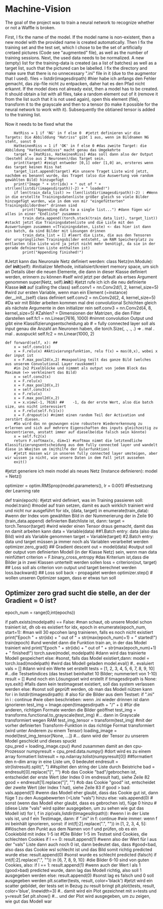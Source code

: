# Machine-Vision
The goal of the project was to train a neural network to recognize whether or not a Waffle is broken.

First, I fix the name of the model. If the model name is non-existent, then a new model with the provided name is created automatically.
Then I fix the training set and the test set, which I chose to be the set of artificially cretaed pictures (Code see "augmented" file), as well as the number of training sessions.
Next, the used data needs to be normalized. A new (empty) list for the training-data is created (as a list of batches) as well as a target list, such that the pictured can be labelled. 
I fix the directory and make sure that there is no unnecessary ".ini" file in it (due to the augmentor that I used). 
files = listdir(imagesdirpath) #hier habe ich anfangs den Fehler gemacht, das zip-file nicht zu entpacken, daher hat es den Pfad nicht erkannt.
If the model does not already exist, then a model has to be created. It should obtain a list with all files, take a random element out of it (remove it from the list such that it is not used again), open this element (file), transform it to the grayscale and then to a tensor (to make it possible for the neural network to work with it). Subsequently the obtianed tensor is added to the training list.

Now it needs to be fixed what the 

        HatRiss = 1 if 'NG' in f else 0  #jetzt definieren wir die Targets: Die Abbilddung "Hatriss" gibt 1 aus, wenn im Bildnamen NG steht, sonst 0
        HatkeinenRiss = 1 if 'OK' in f else 0 #das zweite Target: die Abbildung "HatkeinenRisss" macht genau das Umgekehrte
        target = [HatRiss, HatkeinenRiss] #das soll dann also der Output (besteht also aus 2 Neuronen)/das Target sein.
        print(target) #zeigt entweder [0,1] oder [1,0] an, ersteres wenn das target keinen Riss hat
        target_list.append(target) #in unsere Traget Liste wird jetzt, nachdem es benannt wurde, das Traget (also die Auswertung vom random gewählten Bild) hinzugefügt
        print("Image " + str(idx) + " out of " + str(len(listdir(imagesdirpath))-2) + " loaded!")
        if len(train_data_list) >= (len(listdir(imagesdirpath))-2) : #Wenn in die erstellte Trainingsdatenliste größer gleich so viele Bilder hinzugefügt wurden, wie in dem von mir "eingefütterten" Trainingsbildordner" drinnen sind 
            print("Appending data to a single list...") #dann fügen wir alles in einer "Endliste" zusammen:
            train_data.append((torch.stack(train_data_list), target_list)) #stackt jetzt die Trainingsdatenliste und die Liste mit den Auswertungen zusammen =(Trainingsdaten, Liste) <- das hier ist dann ein batch, da sind Bilder mit Lösungen drinnen
            train_data_list = [] #leert die Liste, die aus den Tensoren der ursprünglichen Trainingsbilder entsteht, um RAM Speicherplatz zu entlasten (die Liste wird ja jetzt nicht mehr benötigt, da sie in der gerade defninerten Liste enthalten ist)
            print("Appending finished!")
            
#Jetzt kann das Neuronale Netz definiert werden:
class Netz(nn.Module):
    def __init__(self): #initializer Methode, initialisiert/kreiert memory space, um sich an Details über die neuen Elemente, die dann in dieser Klasse definiert werden, erinnern zu können
        #self wird jetzt per default als ertses Argument genommen
        super(Netz, self).__init__() #jetzt rufe ich ich die neu definierte Klasse __init__ auf (calling the class)
        self.conv1 = nn.Conv2d(1, 2, kernel_size=5) #wird zur ersten Variable, wenn man ein Element (=instance) der__init__(self) class definiert
        self.conv2 = nn.Conv2d(2, 4, kernel_size=5) #Da wir mit Bilder arbeiten kommen mal drei convolutional Schichten gleich als nächste Argumente in den initializer rein
        self.conv3 = nn.Conv2d(4, 8, kernel_size=5) #Zahlen? = Dimensionen der Matrizen, die den Filter darstellen
        self.fc1 = nn.Linear(7616, 1000) #nimmt convolution Output und gibt eine Klassifizierungsentscheidung ab
        # = fully connected layer soll als input genau die Anzahl an Neuronen haben, die torch.Size(, ., ., .) => . mal . mal .  ausspuckt
        self.fc2 = nn.Linear(1000, 2)
        
    def forward(self, x): ##
        x = self.conv1(x)
        x = F.relu(x) #Aktivierungsfunktion, relu f(x) = mas(0,x), wobei x der input ist
        x = F.max_pool2d(x,2) #maxpooling teilt das ganze Bild (welches aus unserem Convolutional Layer rauskommt) 
        #in 2x2 Pixelblöcke und nimmmt als output von jedem Block das Maximum (=> verkleinert das Bild)
        x = self.conv2(x)
        x = F.relu(x)
        x = F.max_pool2d(x,2)
        x = self.conv3(x)
        x = F.relu(x)
        x = F.max_pool2d(x,2)    
        x = x.view(-1, 7616) ##    -1, da der erste Wert, also die batch size, uns nicht interessiert
        x = F.relu(self.fc1(x))
        x = F.dropout(x) #nimmt einen random Teil der Activation und zerstört diesen. 
        #So wird das nn gezwungen eine robustere Wiedererkennung zu erlernen und sich auf mehrere Eigenschaften des inputs gleichzeitig zu konzentrieren, anstatt immer auf dieselbe(die falsch sein könnte)
        x = self.fc2(x)
        return F.softmax(x, dim=1) #softmax nimmt die letztendliche Klassifizierungsentscheidung aus dem fully connected layer und wandelt diese in Wkeiten um (mithilfe der Eulerfunktion)
        #jetzt müssen wir in unseren fully connected layer umsteigen, aber wir wissen ja nicht, wie unsere Daten in dem Fall jetzt aussehen
        exit()
    
        
#jetzt generiere ich mein model als neues Netz (Instance definieren):
model = Netz()


optimizer = optim.RMSprop(model.parameters(), lr = 0.001) #Festsetzung der Learning rate

def train(epoch): #jetzt wird definiert, was im Training passieren soll:
    model.train() #model auf train setzen, damit es auch wirklich trainiert wird und nicht nur ausgeführt
    for idx, (data, target) in enumerate(train_data): #wenn der Index vom gewählten Bild in der Nummerierung der in Zeile 90 (train_data.append) definierten Batchliste ist, dann:
        target = torch.Tensor(target) #wird wieder einen Tensor draus gemacht, damit das nn damit arbeiten kann
        data = Variable(data) ##1.Batch entry: data (also das Bild) wird als Variable genommen
        target = Variable(target) #2.Batch entry: data und target müssen ja immer noch als Variablen verarbeitet werden
        optimizer.zero_grad() ## Gradient descent
        out = model(data) #output soll der output vom definierten Modell (in der Klasse Netz) sein, wenn man data reinfüttert
        criterion = F.binary_cross_entropy #das Kriterium ist,dass die Bilder ja in zwei Klassen unterteilt werden sollen
        loss = criterion(out, target) ## Loss soll als criterion von output und target berechnet werden
        loss.backward() ## Loss soll back - propagatet werden
        optimizer.step() # wollen unseren Optimizer sagen, dass er etwas tun soll
        
## Optimizer zero grad sucht die stelle, an der der Gradient = 0 ist?

epoch_num = range(0,int(epochs))

if path.exists(modelpath) == False: #man schaut, ob unsere Model schon trainiert ist, dh ob es existiert
    for idx, epoch in enumerate(epoch_num, start=1): #man will 30 epcohen lang trainieren, falls es noch nicht existiert
        print("Epoch " + str(idx) + " out of " + str(max(epoch_num)+1) + " started!")
        train(epoch) #und wendet dann die Funktion train an, in der das Model trainiert wird
        print("Epoch " + str(idx) + " out of " + str(max(epoch_num)+1) + " finished!")
    torch.save(model, modelpath) #dann wird das trainierte Modell gespeichert
else: #sonst, falls das Model existiert,dann:
    model = torch.load(modelpath) #wird das Modell geladen
    model.eval() #.. evaluiert
    vals = [] #dann wird ein Werte set erstellt
    tests = [1, 2, 3, 4, 5, 6, 7, 8, 9, 10] #...die Testsetindices (das testset beinhaltet 10 Bilder; nummeriert von 1-10)
    result = [] #und noch ein Lösungsset wird erstellt
    if timagesdirpath is None: sys.exit() #falls dann kein testimageset existiert, soll das system verlassen werden
    else: #sonst soll geprüft werden, ob man das Modell nützen kann
        for i in listdir(timagesdirpath): # also für die Bilder aus dem Testset:
            if ".ini" in i : continue #wie oben beschrieben: wenn .ini wieder drinnen ist dann ignorieren
            test_img = Image.open(timagesdirpath + "/" + i) #für die anderen, richtigen Formate werden die Bilder geöffnet
            test_img = transforms.functional.to_grayscale(test_img) #... dann in Grayscale transformiert wegen RAM
            test_img_tensor = transform(test_img) #mit der vorher definierten Transform-Funktion in das richtige Format transformiert (wird unter Anderem zu einem Tensor)
            loading_image = model(test_img_tensor[None, ...]) #... dann wird der Tensor zu unserem Model geschickt und dieses spuckt  
            cpu_pred = loading_image.cpu() #und zusammen damit an den cpu-Prozessor
            numpyresult = cpu_pred.data.numpy() #dort wird es zu einem array formatiert
            listresult = np.ndarray.tolist(numpyresult[0]) ##formatiert den n-dim array in eine Liste um, 0 bedeutet
            endresult = str(listresult).split(", ") ##splitet den string der Liste durch Beistriche
            bad = endresult[0].replace("[", "") #ob das Cookie "bad"/gebrochen ist, entscheidet der erste Wert (der Index 0 im endresult hat), siehe Zeile 82
            good = endresult[1].replace("]", "") #ob das Cookie "good" ist, entscheidet der zweite Wert (der Index 1 hat), siehe Zeile 83
            if good > bad: vals.append(1) #wenn das Modell eher glaubt, dass das Cookie gut ist, dann füge 1 zu den Ausgabewerten (=Liste "vals") hinzu
            else: vals.append(0) # sonst (wenn das Modell eher glaubt, dass es gebrochen ist), füge 0 hinzu 
            #(diese Liste "vals" wird später ausgegeben, um zu sehen wie gut das Modell ist)
        for l, f in zip(vals,listdir(timagesdirpath)): #wenn l in der Liste vals ist, und f ein Testimage, dann:
            if ".ini" in f: continue #wie immer: wenn f ini beinhält ignorieren, sonst:
            if int(f[:2].replace(".", "")) in [1, 2, 3, 4, 5]: ##löschen den Punkt aus dem Namen von f und prüfen, ob es ein Cookiebild mit index 1-5 ist 
                #DIe Bilder 1-5 im Testset sind Cookies, die schlechten Cookies
                if l == 0: result.append(1) #wenn also der Wert für l aus der "vals" Liste dann auch noch 0 ist, dann bedeutet das, dass 
                #good<bad, also dass das Cookie wsl schlecht ist und das Bild somit richtig predicted wurde
                else: result.append(0) #sonst wurde es schlecht predicted (falsch)
            if int(f[:2].replace(".", "")) in [6, 7, 8, 9, 10]: #die Bilder 6-10 sind von guten Cookies, also:
                if l == 1: result.append(1) #wenn auch der Wert l als 1 (good>bad) predicted wurde, dann lag das Modell richtig, also soll 1 ausgegeben werden
                else: result.append(0) #sonst lag es falsch und 0 soll ausgegeben werden
        plt.scatter(tests, result,  color='black') #jetzt wird ein scatter gebildet, der tests set in Bezug zu result bringt
        plt.plot(tests, result, color='blue', linewidth=3) #.. damit wird ein Plot gezeichnet mit x=tests und y=result Set
        plt.show() #... und der Plot wird ausgegeben, um zu zeigen, wie gut das Modell war
        
